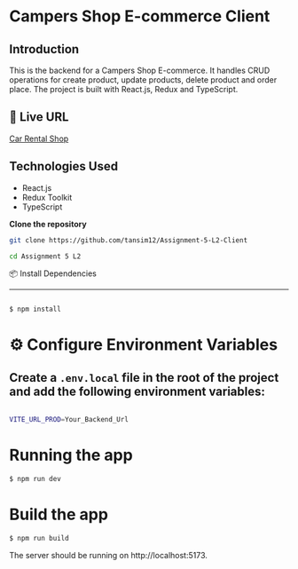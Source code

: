 
# Campers Shop E-commerce Client 

##  Introduction
This is the backend for a Campers Shop E-commerce. It handles CRUD operations for create product, update products, delete product and order place. The project is built with React.js, Redux and TypeScript.

## 🔗 Live URL

[Car Rental Shop ](https://mellow-crostata-06977e.netlify.app/)


## Technologies Used
- React.js
- Redux Toolkit
- TypeScript


 **Clone the repository**

   ```sh
   git clone https://github.com/tansim12/Assignment-5-L2-Client

   cd Assignment 5 L2
  
```
📦 Install Dependencies

---
```bash

$ npm install

```
# ⚙️ Configure Environment Variables
## Create a `.env.local` file in the root of the project and add the following environment variables:

```bash

VITE_URL_PROD=Your_Backend_Url


```
# Running the app

```TYPESCRIPT
$ npm run dev
```
# Build the app

```TYPESCRIPT
$ npm run build


```
The server should be running on http://localhost:5173.


